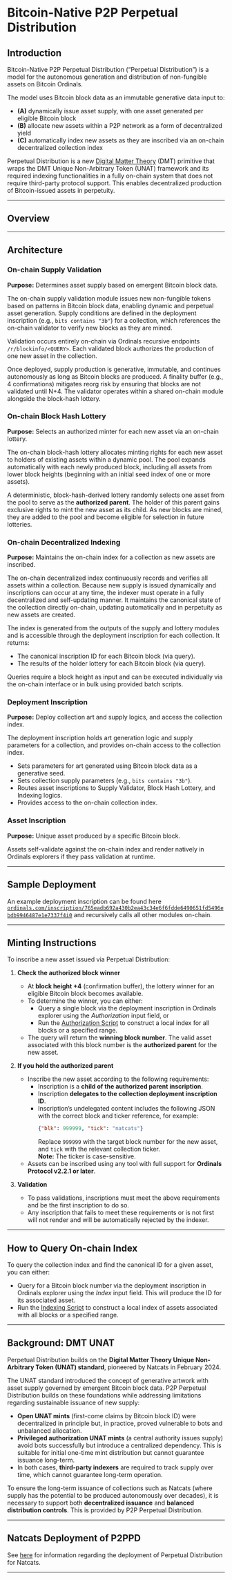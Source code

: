 # Bitcoin-Native P2P Perpetual Distribution

## Introduction
Bitcoin-Native P2P Perpetual Distribution (“Perpetual Distribution”) is a model for the autonomous generation and distribution of non-fungible assets on Bitcoin Ordinals.

The model uses Bitcoin block data as an immutable generative data input to:

- **(A)** dynamically issue asset supply, with one asset generated per eligible Bitcoin block  
- **(B)** allocate new assets within a P2P network as a form of decentralized yield  
- **(C)** automatically index new assets as they are inscribed via an on-chain decentralized collection index


Perpetual Distribution is a new [Digital Matter Theory](https://digital-matter-theory.gitbook.io/digital-matter-theory) (DMT) primitive that wraps the DMT Unique Non-Arbitrary Token (UNAT) framework and its required indexing functionalities in a fully on-chain system that does not require third-party protocol support. This enables decentralized production of Bitcoin-issued assets in perpetuity.

---

## Overview

---

## Architecture

### On-chain Supply Validation
**Purpose:** Determines asset supply based on emergent Bitcoin block data.

The on-chain supply validation module issues new non-fungible tokens based on patterns in Bitcoin block data, enabling dynamic and perpetual asset generation. Supply conditions are defined in the deployment inscription (e.g., `bits contains "3b"`) for a collection, which references the on-chain validator to verify new blocks as they are mined.

Validation occurs entirely on-chain via Ordinals recursive endpoints `/r/blockinfo/<QUERY>`. Each validated block authorizes the production of one new asset in the collection.

Once deployed, supply production is generative, immutable, and continues autonomously as long as Bitcoin blocks are produced. A finality buffer (e.g., 4 confirmations) mitigates reorg risk by ensuring that blocks are not validated until N+4. The validator operates within a shared on-chain module alongside the block-hash lottery.


### On-chain Block Hash Lottery
**Purpose:** Selects an authorized minter for each new asset via an on-chain lottery.

The on-chain block-hash lottery allocates minting rights for each new asset to holders of existing assets within a dynamic pool. The pool expands automatically with each newly produced block, including all assets from lower block heights (beginning with an initial seed index of one or more assets).

A deterministic, block-hash-derived lottery randomly selects one asset from the pool to serve as the **authorized parent**. The holder of this parent gains exclusive rights to mint the new asset as its child. As new blocks are mined, they are added to the pool and become eligible for selection in future lotteries.


### On-chain Decentralized Indexing
**Purpose:** Maintains the on-chain index for a collection as new assets are inscribed.

The on-chain decentralized index continuously records and verifies all assets within a collection. Because new supply is issued dynamically and inscriptions can occur at any time, the indexer must operate in a fully decentralized and self-updating manner. It maintains the canonical state of the collection directly on-chain, updating automatically and in perpetuity as new assets are created.

The index is generated from the outputs of the supply and lottery modules and is accessible through the deployment inscription for each collection. It returns:
- The canonical inscription ID for each Bitcoin block (via query).
- The results of the holder lottery for each Bitcoin block (via query).

Queries require a block height as input and can be executed individually via the on-chain interface or in bulk using provided batch scripts.


### Deployment Inscription
**Purpose:** Deploy collection art and supply logics, and access the collection index.

The deployment inscription holds art generation logic and supply parameters for a collection, and provides on-chain access to the collection index.
- Sets parameters for art generated using Bitcoin block data as a generative seed.
- Sets collection supply parameters (e.g., `bits contains "3b"`).
- Routes asset inscriptions to Supply Validator, Block Hash Lottery, and Indexing logics.
- Provides access to the on-chain collection index.

### Asset Inscription
**Purpose:** Unique asset produced by a specific Bitcoin block.

Assets self-validate against the on-chain index and render natively in Ordinals explorers if they pass validation at runtime.

---


## Sample Deployment
An example deployment inscription can be found here [`ordinals.com/inscription/765eadb692a430b2ea43c34e6f6fdde6490651fd5496ebdb9946487e1e7337f4i0`](https://ordinals.com/inscription/765eadb692a430b2ea43c34e6f6fdde6490651fd5496ebdb9946487e1e7337f4i0) and recursively calls all other modules on-chain. 

---

## Minting Instructions
To inscribe a new asset issued via Perpetual Distribution:

1. **Check the authorized block winner**
   - At **block height +4** (confirmation buffer), the lottery winner for an eligible Bitcoin block becomes available.
   - To determine the winner, you can either:
     - Query a single block via the deployment inscription in Ordinals explorer using the *Authorization* input field, or
     - Run the [Authorization Script](https://github.com/evonbit/bitcoin-native-systems/blob/main/P2P%20Perpetual%20Distribution/02-scripts/authorization-script.py) to construct a local index for all blocks or a specified range.
   - The query will return the **winning block number**. The valid asset associated with this block number is the **authorized parent** for the new asset.

2. **If you hold the authorized parent**
   - Inscribe the new asset according to the following requirements:
     - Inscription is a **child of the authorized parent inscription**.
     - Inscription **delegates to the collection deployment inscription ID**.
     - Inscription’s undelegated content includes the following JSON with the correct block and ticker reference, for example:
       ```json
       {"blk": 999999, "tick": "natcats"}
       ```
       Replace `999999` with the target block number for the new asset, and `tick` with the relevant collection ticker.  
       **Note:** The ticker is case-sensitive.
   - Assets can be inscribed using any tool with full support for **Ordinals Protocol v2.2.1 or later**.

3. **Validation**
   - To pass validations, inscriptions must meet the above requirements and be the first inscription to do so.
   - Any inscription that fails to meet these requirements or is not first will not render and will be automatically rejected by the indexer.

---

## How to Query On-chain Index
To query the collection index and find the canonical ID for a given asset, you can either:
- Query for a Bitcoin block number via the deployment inscription in Ordinals explorer using the *Index* input field. This will produce the ID for its associated asset.
- Run the [Indexing Script](https://github.com/evonbit/bitcoin-native-systems/blob/main/P2P%20Perpetual%20Distribution/02-scripts/index-script.py) to construct a local index of assets associated with all blocks or a specified range.

---

## Background: DMT UNAT
Perpetual Distribution builds on the **Digital Matter Theory Unique Non-Arbitrary Token (UNAT) standard**, pioneered by Natcats in February 2024.

The UNAT standard introduced the concept of generative artwork with asset supply governed by emergent Bitcoin block data. P2P Perpetual Distribution builds on these foundations while addressing limitations regarding sustainable issuance of new supply:
- **Open UNAT mints** (first-come claims by Bitcoin block ID) were decentralized in principle but, in practice, proved vulnerable to bots and unbalanced allocation.
- **Privileged authorization UNAT mints** (a central authority issues supply) avoid bots successfully but introduce a centralized dependency. This is suitable for initial one-time mint distribution but cannot guarantee issuance long-term.
- In both cases, **third-party indexers** are required to track supply over time, which cannot guarantee long-term operation.

To ensure the long-term issuance of collections such as Natcats (where supply has the potential to be produced autonomously over decades), it is necessary to support both **decentralized issuance** and **balanced distribution controls**. This is provided by P2P Perpetual Distribution.

---

## Natcats Deployment of P2PPD
See [here](https://github.com/evonbit/bitcoin-native-systems/blob/main/Natcats/03-natcats-perpetual-distribution-upgrade.md) for information regarding the deployment of Perpetual Distribution for Natcats.

---
